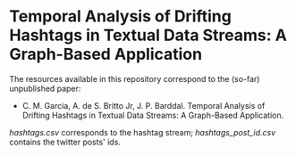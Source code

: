 # Temporal Analysis of Drifting Hashtags in Textual Data Streams: A Graph-Based Application

The resources available in this repository correspond to the (so-far) unpublished paper:
- C. M. Garcia, A. de S. Britto Jr, J. P. Barddal. Temporal Analysis of Drifting Hashtags in Textual Data Streams: A Graph-Based Application.

*hashtags.csv* corresponds to the hashtag stream;
*hashtags_post_id.csv* contains the twitter posts' ids.
